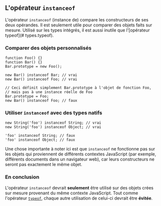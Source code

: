 ## L'opérateur `instanceof`

L'opérateur `instanceof` (instance de) compare les constructeurs de ses deux opérandes. Il est seulement utile pour comparer des objets faits sur mesure. Utilisé sur les types intégrés, il est
aussi inutile que l'[opérateur typeof](# types.typeof).

### Comparer des objets personnalisés

    function Foo() {}
    function Bar() {}
    Bar.prototype = new Foo();
    
    new Bar() instanceof Bar; // vrai
    new Bar() instanceof Foo; // vrai
    
    // Ceci définit simplement Bar.prototype à l'objet de fonction Foo,
    // mais pas à une instance réelle de Foo
    Bar.prototype = Foo;
    new Bar() instanceof Foo; // faux

### Utiliser `instanceof` avec des types natifs

    new String('foo') instanceof String; // vrai
    new String('foo') instanceof Object; // vrai

    'foo' instanceof String; // faux
    'foo' instanceof Object; // faux

Une chose importante à noter ici est que `instanceof` ne fonctionne pas sur les objets qui proviennent de différents contextes JavaScript (par exemple, différents documents
dans un navigateur web), car leurs constructeurs ne seront pas exactement le même objet.

### En conclusion

L'opérateur `instanceof` devrait **seulement** être utilisé sur des objets crées sur mesure provenant du même contexte JavaScript.
Tout comme l'opérateur [`typeof`](#types.typeof), chaque autre utilisation de celui-ci devrait être **évitée**.

